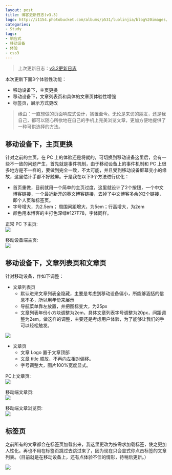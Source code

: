 ```yaml
---
layout: post
title: 博客更新日志(v3.3)
logo: http://i1154.photobucket.com/albums/p531/luolinjia/blog%20images/title_zps31f49f82.png
categories:
- Study
tags:
- 响应式
- 移动设备
- 体验
- css3
---
```


> 上次更新日志：[v3.2更新日志](http://luolinjia.com/cn/2014/12/update-cnblog-log/)

本次更新下面3个体验性功能：  

- 移动设备下，主页更换
- 移动设备下，文章列表页和具体的文章页体验性增强
- 标签页，展示方式更改

> 缘由：一直想做的页面响应式设计，搁置至今。无论是来访的朋友，还是我自己，都可以随心所欲地在自己的手机上完美浏览文章，更加方便地提供了一种可供选择的方法。  

## 移动设备下，主页更换  

针对之前的主页，在 PC 上的体验还是将就的，可切换到移动设备这里后，会有一些不一致的问题产生，首先就是事件机制，由于移动设备上的事件机制和 PC 上很多地方是不一样的，要做到完全一致，不太可能，并且受到移动设备屏幕变小的缘故，这里估计手都不好触屏。于是我在以下3个方法进行优化：

- 首页重做，目前就用一个简单的主页过度，这里就设计了2个按钮，一个中文博客链接，一个最近新开的英文博客链接，去掉了中文博客多余的2个链接，即个人页和标签页。
- 字号增大，为2.5em； 周围间距增大，为5em；行高增大，为2em
- 颜色用本博客的主打色深绿#127F78，字体同样。


正常 PC 下主页:  
![](http://i1154.photobucket.com/albums/p531/luolinjia/blog%20images/20150118_2_zpsac77f2ac.jpg)  

移动设备端主页:  
![](http://i1154.photobucket.com/albums/p531/luolinjia/blog%20images/20150118_1_zps47c8429e.jpg)  


## 移动设备下，文章列表页和文章页  

针对移动设备，作如下调整：  

- 文章列表页
  - 默认进来文章列表全隐藏，主要是考虑到移动设备偏小，所能够涵括的信息不多，所以用年份来展示
  - 导航菜单靠左放置，并把图标变大，为25px
  - 文章列表年份小方块调整为2em，具体文章列表字号调整为20px，间距调整为2em，做这样的调整，主要还是考虑用户体验，为了能够让我们的手可以轻松触发。
  
![](http://i1154.photobucket.com/albums/p531/luolinjia/blog%20images/20150118_3_zps6a4d811c.jpg)  

- 文章页
  - 文章 Logo 置于文章顶部
  - 文章 title 顺放，不再向左相对偏移。
  - 字号调整大，图片100%宽度显式。  

PC上文章页:  
![](http://i1154.photobucket.com/albums/p531/luolinjia/blog%20images/20150118_4_zpsefa260d2.jpg)  

移动端文章页:  
![](http://i1154.photobucket.com/albums/p531/luolinjia/blog%20images/20150118_5_zps866bd492.jpg)  

移动端文章浏览页:  
![](http://i1154.photobucket.com/albums/p531/luolinjia/blog%20images/20150118_6_zps693c50ea.jpg)  


## 标签页  

之前所有的文章都会在标签页加载出来，我这里更改为按需求加载标签，使之更加人性化。再也不用在标签页跳过去跳过来了，因为现在只会显式你点击标签的文章列表。（目前就是在移动设备上，还有点体验不佳的情形，待稍后更新。）  

![](http://i1154.photobucket.com/albums/p531/luolinjia/blog%20images/20150118_7_zpsc9bde95e.jpg) 
